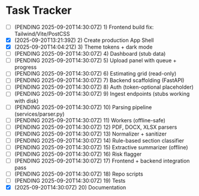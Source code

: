 # Task Tracker

- [ ] (PENDING 2025-09-20T14:30:07Z) 1) Frontend build fix: Tailwind/Vite/PostCSS
- [x] (2025-09-20T13:21:39Z) 2) Create production App Shell
- [x] (2025-09-20T14:04:21Z) 3) Theme tokens + dark mode
- [ ] (PENDING 2025-09-20T14:30:07Z) 4) Dashboard (stub data)
- [ ] (PENDING 2025-09-20T14:30:07Z) 5) Upload panel with queue + progress
- [ ] (PENDING 2025-09-20T14:30:07Z) 6) Estimating grid (read-only)
- [ ] (PENDING 2025-09-20T14:30:07Z) 7) Backend scaffolding (FastAPI)
- [ ] (PENDING 2025-09-20T14:30:07Z) 8) Auth (token-optional placeholder)
- [ ] (PENDING 2025-09-20T14:30:07Z) 9) Ingest endpoints (stubs working with disk)
- [ ] (PENDING 2025-09-20T14:30:07Z) 10) Parsing pipeline (services/parser.py)
- [ ] (PENDING 2025-09-20T14:30:07Z) 11) Workers (offline-safe)
- [ ] (PENDING 2025-09-20T14:30:07Z) 12) PDF, DOCX, XLSX parsers
- [ ] (PENDING 2025-09-20T14:30:07Z) 13) Normalizer + sanitizer
- [ ] (PENDING 2025-09-20T14:30:07Z) 14) Rule-based section classifier
- [ ] (PENDING 2025-09-20T14:30:07Z) 15) Extractive summarizer (offline)
- [ ] (PENDING 2025-09-20T14:30:07Z) 16) Risk flagger
- [ ] (PENDING 2025-09-20T14:30:07Z) 17) Frontend + backend integration pass
- [ ] (PENDING 2025-09-20T14:30:07Z) 18) Repo scripts
- [ ] (PENDING 2025-09-20T14:30:07Z) 19) Tests
- [x] (2025-09-20T14:30:07Z) 20) Documentation
